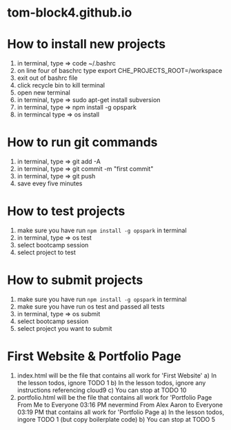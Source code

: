 # tom-block4.github.io

# How to install new projects
1) in terminal, type => code ~/.bashrc
2) on line four of baschrc type export CHE_PROJECTS_ROOT=/workspace
3) exit out of bashrc file
4) click recycle bin to kill terminal
5) open new terminal
6) in terminal, type => sudo apt-get install subversion
7) in terminal, type => npm install -g opspark
8) in termincal type => os install

# How to run git commands
1) in terminal, type => git add -A
2) in terminal, type => git commit -m "first commit"
3) in terminal, type => git push
4) save evey five minutes

# How to test projects 
1) make sure you have run `npm install -g opspark` in terminal
2) in terminal, type => os test
3) select bootcamp session
4) select project to test

# How to submit projects
1) make sure you have run `npm install -g opspark` in terminal
2) make sure you have run os test and passed all tests
3) in terminal, type => os submit
4) select bootcamp session
5) select project you want to submit


# First Website & Portfolio Page
1) index.html will be the file that contains all work for 'First Website'
   a) In the lesson todos, ignore TODO 1
   b) In the lesson todos, ignore any instructions referencing cloud9
   c) You can stop at TODO 10
2) portfolio.html will be the file that contains all work for 'Portfolio Page
From Me to Everyone 03:16 PM
nevermind
From Alex Aaron to Everyone 03:19 PM
that contains all work for 'Portfolio Page
   a) In the lesson todos, ingore TODO 1 (but copy boilerplate code)
   b) You can stop at TODO 5

